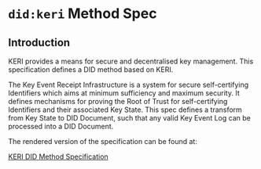 # `did:keri` Method Spec

## Introduction
KERI provides a means for secure and decentralised key management. This specification defines a DID method based
on KERI.

The Key Event Receipt Infrastructure is a system for secure self-certifying Identifiers which aims at minimum
sufficiency and maximum security. It defines mechanisms for proving the Root of Trust for self-certifying
Identifiers and their associated Key State. This spec defines a transform from Key State to DID Document, such
that any valid Key Event Log can be processed into a DID Document.

The rendered version of the specification can be found at:

[KERI DID Method Specification](https://identity.foundation/keri/did_methods/)
